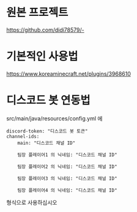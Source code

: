 # 원본 프로젝트<br>
https://github.com/didi78579/-


# 기본적인 사용법
https://www.koreaminecraft.net/plugins/3968610


# 디스코드 봇 연동법
src/main/java/resources/config.yml 에


    discord-token: "디스코드 봇 토큰"
    channel-ids:
        main: "디스코드 채널 ID"

        팀장 플레이어1 의 닉네임: "디스코드 채널 ID"

        팀장 플레이어2 의 닉네임: "디스코드 채널 ID"

        팀장 플레이어3 의 닉네임: "디스코드 채널 ID"

        팀장 플레이어4 의 닉네임: "디스코드 채널 ID"


형식으로 사용하십시오

